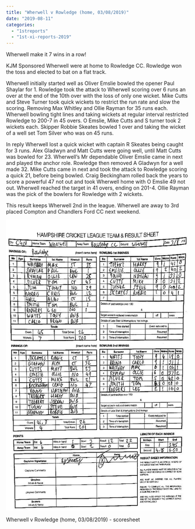 ```yaml
---
title: "Wherwell v Rowledge (home, 03/08/2019)"
date: "2019-08-11"
categories: 
  - "1streports"
  - "1st-xi-reports-2019"
---
```


Wherwell make it 7 wins in a row!

KJM Sponsored Wherwell were at home to Rowledge CC. Rowledge won the toss and elected to bat on a flat track.

Wherwell initially started well as Oliver Emslie bowled the opener Paul Shaylar for 1. Rowledge took the attack to Wherwell scoring over 6 runs an over at the end of the 10th over with the loss of only one wicket. Mike Cutts and Steve Turner took quick wickets to restrict the run rate and slow the scoring. Removing Max Whitley and Ollie Rayman for 35 runs each. Wherwell bowling tight lines and taking wickets at regular interval restricted Rowledge to 200-7 in 45 overs. O Emslie, Mike Cutts and S turner took 2 wickets each. Skipper Robbie Skeates bowled 1 over and taking the wicket of a well set Tom Silver who was on 45 runs.

In reply Wherwell lost a quick wicket with captain R Skeates being caught for 3 runs. Alex Gladwyn and Matt Cutts were going well, until Matt Cutts was bowled for 23. Wherwell’s Mr dependable Oliver Emslie came in next and played the anchor role. Rowledge then removed A Gladwyn for a well made 32. Mike Cutts came in next and took the attack to Rowledge scoring a quick 21, before being bowled. Craig Beckingham rolled back the years to score a powerful 47 not out and took Wherwell home with O Emslie 49 not out. Wherwell reached the target in 41 overs, ending on 201-4. Ollie Rayman was the pick of the bowlers for Rowledge with 2 wickets.

This result keeps Wherwell 2nd in the league. Wherwell are away to 3rd placed Compton and Chandlers Ford CC next weekend.

[![](images/20190803-Rowledge.jpeg)](https://www.wherwellcc.co.uk/wp-content/uploads/2019/08/20190803-Rowledge.jpeg)

Wherwell v Rowledge (home, 03/08/2019) - scoresheet
